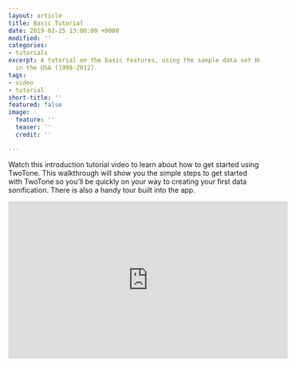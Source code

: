 ```yaml
---
layout: article
title: Basic Tutorial
date: 2019-02-25 13:00:00 +0000
modified: ''
categories:
- tutorials
excerpt: A tutorial on the basic features, using the sample data set Honey Production
  in the USA (1998-2012).
tags:
- video
- tutorial
short-title: ''
featured: false
image:
  feature: ''
  teaser: ''
  credit: ''

---
```

Watch this introduction tutorial video to learn about how to get started using TwoTone. This walkthrough will show you the simple steps to get started with TwoTone so you'll be quickly on your way to creating your first data sonification. There is also a handy tour built into the app.

<iframe width="560" height="315" src="https://www.youtube.com/embed/2dQMSMRWwJI" frameborder="0" allow="accelerometer; autoplay; encrypted-media; gyroscope; picture-in-picture" allowfullscreen></iframe>